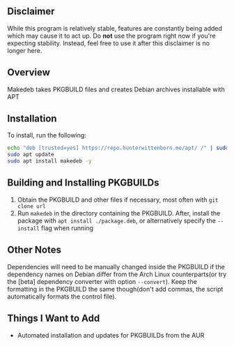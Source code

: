 ## Disclaimer ##
While this program is relatively stable, features are constantly being added which may cause it to act up. Do **not** use the program right now if you're expecting stability. Instead, feel free to use it after this disclaimer is no longer here.

## Overview ##
Makedeb takes PKGBUILD files and creates Debian archives installable with APT

## Installation ##
To install, run the following:
```sh
echo "deb [trusted=yes] https://repo.hunterwittenborn.me/apt/ /" | sudo tee /etc/apt/sources.list.d/hunterwittenborn.me.list
sudo apt update
sudo apt install makedeb -y
```

## Building and Installing PKGBUILDs ##
1. Obtain the PKGBUILD and other files if necessary, most often with `git clone url`
2. Run `makedeb` in the directory containing the PKGBUILD. After, install the package with `apt install ./package.deb`, or alternatively specify the `--install` flag when running

## Other Notes ##
Dependencies will need to be manually changed inside the PKGBUILD if the dependency names on Debian differ from the Arch Linux counterparts(or try the [beta] dependency converter with option `--convert`). Keep the formatting in the PKGBUILD the same though(don't add commas, the script automatically formats the control file).

## Things I Want to Add ##
- Automated installation and updates for PKGBUILDs from the AUR
